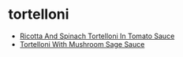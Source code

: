 # tortelloni

 * [Ricotta And Spinach Tortelloni In Tomato Sauce](../../index/r/ricotta-and-spinach-tortelloni-in-tomato-sauce-102856.json)
 * [Tortelloni With Mushroom Sage Sauce](../../index/t/tortelloni-with-mushroom-sage-sauce-108814.json)
